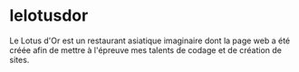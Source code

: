 # lelotusdor
Le Lotus d'Or est un restaurant asiatique imaginaire dont la page web a été créée afin de mettre à l'épreuve mes talents de codage et de création de sites.
